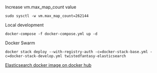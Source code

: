 Increase vm.max_map_count value
```
sudo sysctl -w vm.max_map_count=262144
```

Local development
```
docker-compose -f docker-compose.yml up -d
```

Docker Swarm
```
docker stack deploy --with-registry-auth -c=docker-stack-base.yml -c=docker-stack-develop.yml twistedfantasy-elasticsearch
```

[Elasticsearch docker image on docker hub](https://hub.docker.com/_/elasticsearch)
